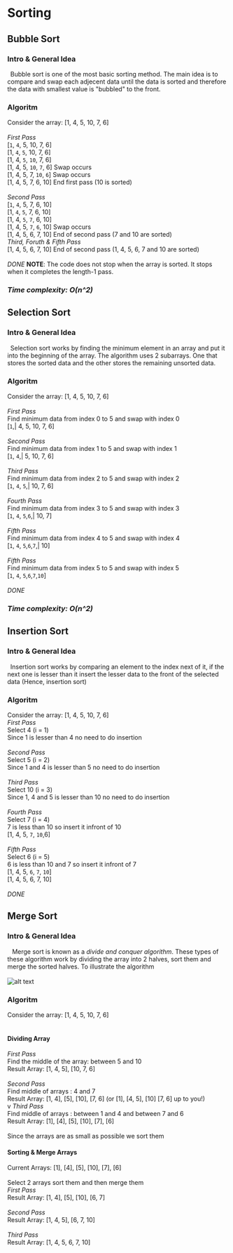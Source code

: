 # Sorting
## Bubble Sort
### Intro & General Idea
&ensp;Bubble sort is one of the most basic sorting method.
The main idea is to compare and swap each adjecent data until the data is sorted and therefore the data with smallest value is "bubbled" to the front.
### Algoritm
Consider the array: [1, 4, 5, 10, 7, 6]<br><br>
*_First Pass_*<br>
[`1`, `4`, 5, 10, 7, 6]<br>
[1, `4`, `5`, 10, 7, 6]<br>
[1, 4, `5`, `10`, 7, 6]<br>
[1, 4, 5, `10`, `7`, 6] Swap occurs <br>
[1, 4, 5, 7, `10`, `6`] Swap occurs <br>
[1, 4, 5, 7, 6, 10] End first pass (10 is sorted)<br><br>
*_Second Pass_*<br>
[`1`, `4`, 5, 7, 6, 10] <br>
[1, `4`, `5`, 7, 6, 10] <br>
[1, 4, `5`, `7`, 6, 10] <br>
[1, 4, 5, `7`, `6`, 10] Swap occurs <br>
[1, 4, 5, 6, 7, 10] End of second pass (7 and 10 are sorted)<br>
*_Third, Foruth & Fifth Pass_*<br>
[1, 4, 5, 6, 7, 10] End of second pass (1, 4, 5, 6, 7 and 10 are sorted)<br><br>
_*DONE*_
**NOTE**: The code does not stop when the array is sorted. It stops when it completes the length-1 pass.<br>
### *_Time complexity: O(n^2)_*

## Selection Sort
### Intro & General Idea
&ensp;Selection sort works by finding the minimum element in an array and put it into the beginning of the array. The algorithm uses 2 subarrays. One that stores the sorted data and the other stores the remaining unsorted data.
### Algoritm
Consider the array: [1, 4, 5, 10, 7, 6]<br><br>
*_First Pass_*<br>
Find minimum data from index 0 to 5 and swap with index 0<br>
[`1`,| 4, 5, 10, 7, 6]<br><br>
*_Second Pass_*<br>
Find minimum data from index 1 to 5 and swap with index 1<br>
[`1`, `4`,| 5, 10, 7, 6]<br><br>
*_Third Pass_*<br>
Find minimum data from index 2 to 5 and swap with index 2<br>
[`1`, `4`, `5`,| 10, 7, 6]<br><br>
*_Fourth Pass_*<br>
Find minimum data from index 3 to 5 and swap with index 3<br>
[`1`, `4`, `5`,`6`,| 10, 7]<br><br>
*_Fifth Pass_*<br>
Find minimum data from index 4 to 5 and swap with index 4<br>
[`1`, `4`, `5`,`6`,`7`,| 10]<br><br>
*_Fifth Pass_*<br>
Find minimum data from index 5 to 5 and swap with index 5<br>
[`1`, `4`, `5`,`6`,`7`,`10`]<br><br>
_*DONE*_
### *_Time complexity: O(n^2)_*

## Insertion Sort
### Intro & General Idea
&ensp;Insertion sort works by comparing an element to the index next of it, if the next one is lesser than it insert the lesser data to the front of the selected data (Hence, insertion sort)
### Algoritm
Consider the array: [1, 4, 5, 10, 7, 6]<br>
*_First Pass_*<br>
Select 4 (i = 1)<br>
Since 1 is lesser than 4 no need to do insertion<br><br>
*_Second Pass_*<br>
Select 5 (i = 2)<br>
Since 1 and 4 is lesser than 5 no need to do insertion<br><br>
*_Third Pass_*<br>
Select 10 (i = 3)<br>
Since 1, 4 and 5 is lesser than 10 no need to do insertion<br><br>
*_Fourth Pass_*<br>
Select 7 (i = 4)<br>
7 is less than 10 so insert it infront of 10<br>
[1, 4, 5, `7`, `10`,6]<br><br>
*_Fifth Pass_*<br>
Select 6 (i = 5)<br>
6 is less than 10 and 7 so insert it infront of 7<br>
[1, 4, 5, `6`, `7`, `10`]<br>
[1, 4, 5, 6, 7, 10]<br><br>
_*DONE*_

## Merge Sort
### Intro & General Idea
&ensp; Merge sort is known as a *_divide and conquer algorithm_*. These types of these algorithm work by dividing the array into 2 halves, sort them and merge the sorted halves. To illustrate the algorithm<br><br>
![alt text](https://media.geeksforgeeks.org/wp-content/cdn-uploads/Merge-Sort-Tutorial.png)<br>
### Algoritm
Consider the array: [1, 4, 5, 10, 7, 6]<br><br>
#### Dividing Array
*_First Pass_*<br>
Find the middle of the array: between 5 and 10<br>
Result Array: [1, 4, 5], [10, 7, 6]<br><br>
*_Second Pass_*<br>
Find middle of arrays : 4 and 7<br>
Result Array: [1, 4], [5], [10], [7, 6] (or [1], [4, 5], [10] [7, 6] up to you!)<br>v
*_Third Pass_*<br>
Find middle of arrays : between 1 and 4 and between 7 and 6<br>
Result Array: [1], [4], [5], [10], [7], [6] <br><br>
Since the arrays are as small as possible we sort them<br>
#### Sorting & Merge Arrays
Current Arrays: [1], [4], [5], [10], [7], [6] <br><br>
Select 2 arrays sort them and then merge them<br>
*_First Pass_*<br>
Result Array: [1, 4], [5], [10], [6, 7]<br><br>
*_Second Pass_*<br>
Result Array: [1, 4, 5], [6, 7, 10]<br><br>
*_Third Pass_*<br>
Result Array: [1, 4, 5, 6, 7, 10]<br><br>


